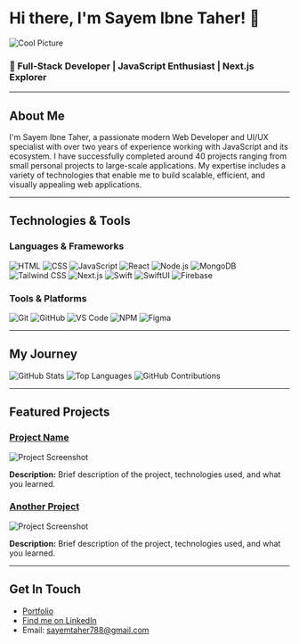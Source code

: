 # Hi there, I'm Sayem Ibne Taher! 👋

![Cool Picture](https://via.placeholder.com/1000x300)

### 🌟 Full-Stack Developer | JavaScript Enthusiast | Next.js Explorer

---

## About Me

I'm Sayem Ibne Taher, a passionate modern Web Developer and UI/UX specialist with over two years of experience working with JavaScript and its ecosystem. I have successfully completed around 40 projects ranging from small personal projects to large-scale applications. My expertise includes a variety of technologies that enable me to build scalable, efficient, and visually appealing web applications.

---

## Technologies & Tools

### Languages & Frameworks

![HTML](https://img.shields.io/badge/HTML5-E34F26?style=for-the-badge&logo=html5&logoColor=white)
![CSS](https://img.shields.io/badge/CSS3-1572B6?style=for-the-badge&logo=css3&logoColor=white)
![JavaScript](https://img.shields.io/badge/JavaScript-F7DF1E?style=for-the-badge&logo=javascript&logoColor=black)
![React](https://img.shields.io/badge/React-20232A?style=for-the-badge&logo=react&logoColor=61DAFB)
![Node.js](https://img.shields.io/badge/Node.js-339933?style=for-the-badge&logo=nodedotjs&logoColor=white)
![MongoDB](https://img.shields.io/badge/MongoDB-47A248?style=for-the-badge&logo=mongodb&logoColor=white)
![Tailwind CSS](https://img.shields.io/badge/Tailwind_CSS-38B2AC?style=for-the-badge&logo=tailwind-css&logoColor=white)
![Next.js](https://img.shields.io/badge/Next.js-000000?style=for-the-badge&logo=nextdotjs&logoColor=white)
![Swift](https://img.shields.io/badge/Swift-FA7343?style=for-the-badge&logo=swift&logoColor=white)
![SwiftUI](https://img.shields.io/badge/SwiftUI-5AC8FA?style=for-the-badge&logo=swift&logoColor=white)
![Firebase](https://img.shields.io/badge/Firebase-FFCA28?style=for-the-badge&logo=firebase&logoColor=black)

### Tools & Platforms

![Git](https://img.shields.io/badge/Git-F05032?style=for-the-badge&logo=git&logoColor=white)
![GitHub](https://img.shields.io/badge/GitHub-181717?style=for-the-badge&logo=github&logoColor=white)
![VS Code](https://img.shields.io/badge/VS_Code-007ACC?style=for-the-badge&logo=visual-studio-code&logoColor=white)
![NPM](https://img.shields.io/badge/NPM-CB3837?style=for-the-badge&logo=npm&logoColor=white)
![Figma](https://img.shields.io/badge/Figma-F24E1E?style=for-the-badge&logo=figma&logoColor=white)

---

## My Journey

![GitHub Stats](https://github-readme-stats.vercel.app/api?username=SayemTaher&show_icons=true&theme=radical)
![Top Languages](https://github-readme-stats.vercel.app/api/top-langs/?username=SayemTaher&layout=compact&theme=radical)
![GitHub Contributions](https://github-readme-streak-stats.herokuapp.com/?user=SayemTaher&theme=radical)

---

## Featured Projects

### [Project Name](https://github.com/yourusername/projectname)
![Project Screenshot](https://via.placeholder.com/600x300)

**Description:** Brief description of the project, technologies used, and what you learned.

### [Another Project](https://github.com/yourusername/anotherproject)
![Project Screenshot](https://via.placeholder.com/600x300)

**Description:** Brief description of the project, technologies used, and what you learned.

---

## Get In Touch

- [Portfolio](https://www.sayemtaher.site)
- [Find me on LinkedIn](https://www.linkedin.com/in/sayem-ibne-taher/)
- Email: sayemtaher788@gmail.com


